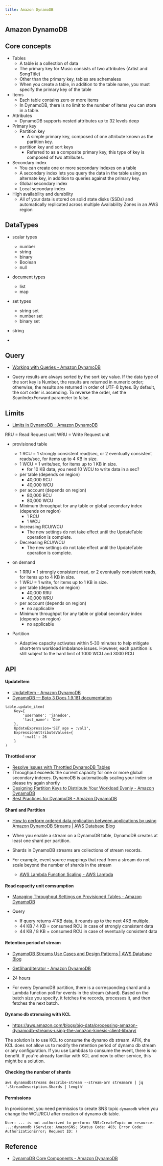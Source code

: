 ```yaml
---
title: Amazon DynamoDB
---
```


## Amazon DynamoDB

## Core concepts
* Tables
    * A table is a collection of data
    * The primary key for Music consists of two attributes (Artist and SongTitle)
    * Other than the primary key, tables are schemaless
    * When you create a table, in addition to the table name, you must specify the primary key of the table
* Items
    * Each table contains zero or more items
    * In DynamoDB, there is no limit to the number of items you can store in a table.
* Attributes
    * DynamoDB supports nested attributes up to 32 levels deep
* Primary key
    * Partition key
        * A simple primary key, composed of one attribute known as the partition key.
    * partition key and sort keys
        * Referred to as a composite primary key, this type of key is composed of two attributes.
* Secondary index
    * You can create one or more secondary indexes on a table
    * A secondary index lets you query the data in the table using an alternate key, in addition to queries against the primary key.
    * Global secondary index
    * Local secondary index
* High availability and durability
    * All of your data is stored on solid state disks (SSDs) and automatically replicated across multiple Availability Zones in an AWS region

## DataTypes
* scalar types
    * number
    * string
    * binary
    * Boolean
    * null
* document types
    * list
    * map
* set types
    * string set
    * number set
    * binary set

* string
* 

## Query
- [Working with Queries \- Amazon DynamoDB](https://docs.aws.amazon.com/amazondynamodb/latest/developerguide/Query.html)

- Query results are always sorted by the sort key value. If the data type of the sort key is Number, the results are returned in numeric order; otherwise, the results are returned in order of UTF-8 bytes. By default, the sort order is ascending. To reverse the order, set the ScanIndexForward parameter to false.

## Limits
* [Limits in DynamoDB \- Amazon DynamoDB](https://docs.aws.amazon.com/amazondynamodb/latest/developerguide/Limits.html)

RRU = Read Request unit
WRU = Write Request unit

- provisioned table
    - 1 RCU = 1 strongly consistent read/sec, or 2 eventually consistent reads/sec, for items up to 4 KB in size.
    - 1 WCU = 1 write/sec, for items up to 1 KB in size.
        - for 10 KB data, you need 10 WCU to write data in a sec?
    - per table (depends on region)
        - 40,000 RCU
        - 40,000 WCU
    - per account (depends on region)
        - 80,000 RCU
        - 80,000 WCU
    - Minimum throughput for any table or global secondary index  (depends on region)
        - 1 RCU
        - 1 WCU
    - Increasing RCU/WCU
        - The new settings do not take effect until the UpdateTable operation is complete.
    - Decreasing RCU/WCU
        - The new settings do not take effect until the UpdateTable operation is complete.
- on demand
    - 1 RRU = 1 strongly consistent read, or 2 eventually consistent reads, for items up to 4 KB in size.
    - 1 WRU = 1 write, for items up to 1 KB in size.
    - per table  (depends on region)
        - 40,000 RRU
        - 40,000 WRU
    - per account  (depends on region)
        - no applicable
    - Minimum throughput for any table or global secondary index  (depends on region)
        - no applicable


- Partition
    - Adaptive capacity activates within 5‑30 minutes to help mitigate short‑term workload imbalance issues. However, each partition is still subject to the hard limit of 1000 WCU and 3000 RCU



## API

#### UpdateItem
- [UpdateItem \- Amazon DynamoDB](https://docs.aws.amazon.com/amazondynamodb/latest/APIReference/API_UpdateItem.html)
- [DynamoDB — Boto 3 Docs 1\.9\.181 documentation](https://boto3.amazonaws.com/v1/documentation/api/latest/reference/services/dynamodb.html#DynamoDB.Client.update_item)

```
table.update_item(
    Key={
        'username': 'janedoe',
        'last_name': 'Doe'
    },
    UpdateExpression='SET age = :val1',
    ExpressionAttributeValues={
        ':val1': 26
    }
)
```

#### Throttled error
- [Resolve Issues with Throttled DynamoDB Tables](https://aws.amazon.com/premiumsupport/knowledge-center/throttled-ddb/)
- Throughput exceeds the current capacity for one or more global secondary indexes. DynamoDB is automatically scaling your index so please try again shortly
- [Designing Partition Keys to Distribute Your Workload Evenly \- Amazon DynamoDB](https://docs.aws.amazon.com/amazondynamodb/latest/developerguide/bp-partition-key-uniform-load.html)
- [Best Practices for DynamoDB \- Amazon DynamoDB](https://docs.aws.amazon.com/amazondynamodb/latest/developerguide/best-practices.html)

#### Shard and Partition
- [How to perform ordered data replication between applications by using Amazon DynamoDB Streams \| AWS Database Blog](https://aws.amazon.com/blogs/database/how-to-perform-ordered-data-replication-between-applications-by-using-amazon-dynamodb-streams/)

- When you enable a stream on a DynamoDB table, DynamoDB creates at least one shard per partition.
- Shards in DynamoDB streams are collections of stream records.
- For example, event source mappings that read from a stream do not scale beyond the number of shards in the stream
    - [AWS Lambda Function Scaling \- AWS Lambda](https://docs.aws.amazon.com/lambda/latest/dg/scaling.html)

#### Read capacity unit comsumption
- [Managing Throughput Settings on Provisioned Tables \- Amazon DynamoDB](https://docs.aws.amazon.com/amazondynamodb/latest/developerguide/ProvisionedThroughput.html#ItemSizeCalculations.Reads)


- Query
    - If query returns 41KB data, it rounds up to the next 4KB multiple.
    - 44 KB / 4 KB = consumed RCU in case of strongly consistent data
    - 44 KB / 8 KB = consumed RCU in case of eventually consistent data


#### Retention period of stream
- [DynamoDB Streams Use Cases and Design Patterns \| AWS Database Blog](https://aws.amazon.com/blogs/database/dynamodb-streams-use-cases-and-design-patterns/)
- [GetShardIterator \- Amazon DynamoDB](https://docs.aws.amazon.com/amazondynamodb/latest/APIReference/API_streams_GetShardIterator.html)

- 24 hours
- For every DynamoDB partition, there is a corresponding shard and a Lambda function poll for events in the stream (shard). Based on the batch size you specify, it fetches the records, processes it, and then fetches the next batch.


#### Dynamo db stremaing with KCL
- https://aws.amazon.com/blogs/big-data/processing-amazon-dynamodb-streams-using-the-amazon-kinesis-client-library/

The solution is to use KCL to consume the dynamo db stream.
AFIK, the KCL does not allow us to modify the retention period of dynamo db stream or any configuration.
If you use Lambdas to consume the event, there is no benefit.
If you're already familiar with KCL and new to other service, this might be a solution.

#### Checking the number of shards

```
aws dynamodbstreams describe-stream --stream-arn streamarn | jq '.StreamDescription.Shards | length'
```


#### Permissions
In provisioned, you need permissios to create SNS topic `dynamodb` when you change the WCU/RCU  after creation of dynamo db table.

```
User: ... is not authorized to perform: SNS:CreateTopic on resource: ...:dynamodb (Service: AmazonSNS; Status Code: 403; Error Code: AuthorizationError; Request ID: )
```


## Reference
* [DynamoDB Core Components \- Amazon DynamoDB](https://docs.aws.amazon.com/amazondynamodb/latest/developerguide/HowItWorks.CoreComponents.html)
